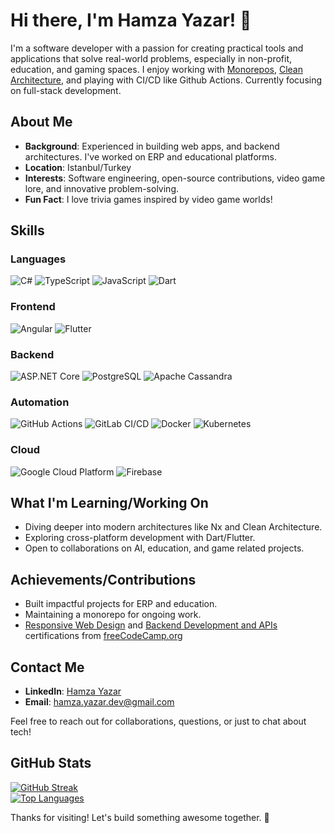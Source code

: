 # Hi there, I'm Hamza Yazar! 👋

I'm a software developer with a passion for creating practical tools and applications that solve real-world problems, especially in non-profit, education, and gaming spaces. I enjoy working with [Monorepos](https://nx.dev/), [Clean Architecture](https://github.com/jasontaylordev/CleanArchitecture), and playing with CI/CD like Github Actions. Currently focusing on full-stack development.

## About Me
- **Background**: Experienced in building web apps, and backend architectures. I've worked on ERP and educational platforms.
- **Location**: Istanbul/Turkey
- **Interests**: Software engineering, open-source contributions, video game lore, and innovative problem-solving.
- **Fun Fact**: I love trivia games inspired by video game worlds!

## Skills

### Languages
![C#](https://img.shields.io/badge/-C%23-239120?style=flat-square&logo=c-sharp&logoColor=white)
![TypeScript](https://img.shields.io/badge/-TypeScript-3178C6?style=flat-square&logo=typescript&logoColor=white)
![JavaScript](https://img.shields.io/badge/-JavaScript-F7DF1E?style=flat-square&logo=javascript&logoColor=black)
![Dart](https://img.shields.io/badge/-Dart-0175C2?style=flat-square&logo=dart&logoColor=white)

### Frontend
![Angular](https://img.shields.io/badge/-Angular-DD0031?style=flat-square&logo=angular&logoColor=white)
![Flutter](https://img.shields.io/badge/-Flutter-02569B?style=flat-square&logo=flutter&logoColor=white)

### Backend
![ASP.NET Core](https://img.shields.io/badge/-ASP.NET%20Core-512BD4?style=flat-square&logo=dot-net&logoColor=white)
![PostgreSQL](https://img.shields.io/badge/-PostgreSQL-4169E1?style=flat-square&logo=postgresql&logoColor=white)
![Apache Cassandra](https://img.shields.io/badge/-Apache%20Cassandra-1287B1?style=flat-square&logo=apache-cassandra&logoColor=white)

### Automation
![GitHub Actions](https://img.shields.io/badge/-GitHub%20Actions-2088FF?style=flat-square&logo=github-actions&logoColor=white)
![GitLab CI/CD](https://img.shields.io/badge/-GitLab%20CI%2FCD-FCA121?style=flat-square&logo=gitlab&logoColor=white)
![Docker](https://img.shields.io/badge/-Docker-2496ED?style=flat-square&logo=docker&logoColor=white)
![Kubernetes](https://img.shields.io/badge/-Kubernetes-326CE5?style=flat-square&logo=kubernetes&logoColor=white)

### Cloud
![Google Cloud Platform](https://img.shields.io/badge/-Google%20Cloud-4285F4?style=flat-square&logo=google-cloud&logoColor=white)
![Firebase](https://img.shields.io/badge/-Firebase-FFCA28?style=flat-square&logo=firebase&logoColor=black)

## What I'm Learning/Working On
- Diving deeper into modern architectures like Nx and Clean Architecture.
- Exploring cross-platform development with Dart/Flutter.
- Open to collaborations on AI, education, and game related projects.

## Achievements/Contributions
- Built impactful projects for ERP and education.
- Maintaining a monorepo for ongoing work.
- [Responsive Web Design](https://www.freecodecamp.org/certification/spiceflow/responsive-web-design) and [Backend Development and APIs](https://www.freecodecamp.org/certification/spiceflow/back-end-development-and-apis) certifications from [freeCodeCamp.org](https://www.freecodecamp.org)

## Contact Me
- **LinkedIn**: [Hamza Yazar](https://www.linkedin.com/in/hamza-yazar-a9550a147/)
- **Email**: [hamza.yazar.dev@gmail.com](hamza.yazar.dev@gmail.com)

Feel free to reach out for collaborations, questions, or just to chat about tech!

## GitHub Stats
[![GitHub Streak](https://github-readme-streak-stats.herokuapp.com/?user=spiceFlowMatrix)](https://github.com/spiceFlowMatrix)  
[![Top Languages](https://github-readme-stats.vercel.app/api/top-langs/?username=spiceFlowMatrix&layout=compact)](https://github.com/spiceFlowMatrix)

Thanks for visiting! Let's build something awesome together. 🚀
